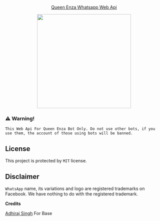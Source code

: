<p align="center"> 
<u>Queen Enza Whatsapp Web Api</u>
</p>
<p align="center">
<img src="https://telegra.ph/file/216ae625dd4a6561d8dee.jpg" width="300" height="300"/>
</p>











 ### ⚠️ Warning! 
```
This Web Api For Queen Enza Bot Only. Do not use other bots, if you use them, the account of those using bots will be banned.
```

## License
This project is protected by `MIT` license.

## Disclaimer
`WhatsApp` name, its variations and logo are registered trademarks on Facebook. We have nothing to do with the registered trademark.



<b>Credits</b>

 [Adhiraj Singh](https://github.com/adiwajshing) For Base